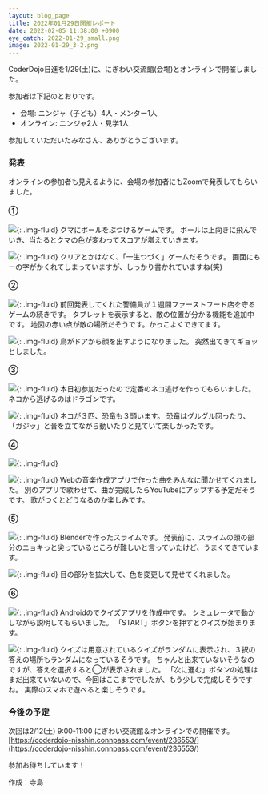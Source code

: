 ```yaml
---
layout: blog_page
title: 2022年01月29日開催レポート
date: 2022-02-05 11:38:00 +0900
eye_catch: 2022-01-29_small.png
image: 2022-01-29_3-2.png
---
```


CoderDojo日進を1/29(土)に、にぎわい交流館(会場)とオンラインで開催しました。

参加者は下記のとおりです。
* 会場: ニンジャ（子ども）4人・メンター1人
* オンライン: ニンジャ2人・見学1人

参加していただいたみなさん、ありがとうございます。

### 発表
オンラインの参加者も見えるように、会場の参加者にもZoomで発表してもらいました。

#### &#9312;

![](/assets/img/2022-01-29_1-1.png){: .img-fluid}
クマにボールをぶつけるゲームです。
ボールは上向きに飛んでいき、当たるとクマの色が変わってスコアが増えていきます。

![](/assets/img/2022-01-29_1-2.png){: .img-fluid}
クリアとかはなく、「一生つづく」ゲームだそうです。
画面にもーの字がかくれてしまっていますが、しっかり書かれていますね(笑)

#### &#9313;

![](/assets/img/2022-01-29_2-1.png){: .img-fluid}
前回発表してくれた警備員が１週間ファーストフード店を守るゲームの続きです。
タブレットを表示すると、敵の位置が分かる機能を追加中です。
地図の赤い点が敵の場所だそうです。かっこよくできてます。

![](/assets/img/2022-01-29_2-2.png){: .img-fluid}
鳥がドアから顔を出すようになりました。
突然出てきてギョッとしました。

#### &#9314;

![](/assets/img/2022-01-29_3-1.png){: .img-fluid}
本日初参加だったので定番のネコ逃げを作ってもらいました。
ネコから逃げるのはドラゴンです。

![](/assets/img/2022-01-29_3-2.png){: .img-fluid}
ネコが３匹、恐竜も３頭います。
恐竜はグルグル回ったり、「ガジッ」と音を立てながら動いたりと見ていて楽しかったです。

#### &#9315;

![](/assets/img/2022-01-29_4-1.png){: .img-fluid}

![](/assets/img/2022-01-29_4-2.png){: .img-fluid}
Webの音楽作成アプリで作った曲をみんなに聞かせてくれました。
別のアプリで歌わせて、曲が完成したらYouTubeにアップする予定だそうです。
歌がつくとどうなるのか楽しみです。

#### &#9316;

![](/assets/img/2022-01-29_5-1.png){: .img-fluid}
Blenderで作ったスライムです。
発表前に、スライムの頭の部分のニョキっと尖っているところが難しいと言っていたけど、うまくできています。

![](/assets/img/2022-01-29_5-2.png){: .img-fluid}
目の部分を拡大して、色を変更して見せてくれました。

#### &#9317;

![](/assets/img/2022-01-29_6-1.png){: .img-fluid}
Androidのでクイズアプリを作成中です。
シミュレータで動かしながら説明してもらいました。
「START」ボタンを押すとクイズが始まります。

![](/assets/img/2022-01-29_6-2.png){: .img-fluid}
クイズは用意されているクイズがランダムに表示され、３択の答えの場所もランダムになっているそうです。
ちゃんと出来ていないそうなのですが、答えを選択すると◯が表示されました。
「次に進む」ボタンの処理はまだ出来ていないので、今回はここまででしたが、もう少しで完成しそうですね。
実際のスマホで遊べると楽しそうです。


### 今後の予定
次回は2/12(土) 9:00-11:00 にぎわい交流館＆オンラインでの開催です。<br/>
[https://coderdojo-nisshin.connpass.com/event/236553/](https://coderdojo-nisshin.connpass.com/event/236553/)

参加お待ちしています！

作成：寺島
